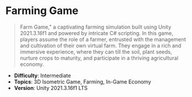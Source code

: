 # Farming Game

> Farm Game," a captivating farming simulation built using Unity 2021.3.16f1 and powered by intricate C# scripting. In this game, players assume the role of a farmer, entrusted with the management and cultivation of their own virtual farm. They engage in a rich and immersive experience, where they can till the soil, plant seeds, nurture crops to maturity, and participate in a thriving agricultural economy.

- **Difficulty**: Intermediate
- **Topics**: 3D Isometric Game, Farming, In-Game Economy
- **Version**: Unity 2021.3.16f1 LTS
